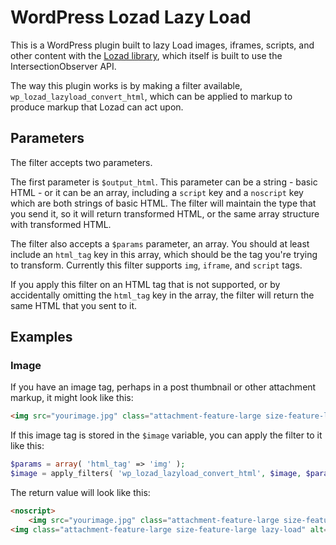 # WordPress Lozad Lazy Load
This is a WordPress plugin built to lazy Load images, iframes, scripts, and other content with the [Lozad library](https://github.com/ApoorvSaxena/lozad.js), which itself is built to use the IntersectionObserver API.

The way this plugin works is by making a filter available, `wp_lozad_lazyload_convert_html`, which can be applied to markup to produce markup that Lozad can act upon.

## Parameters

The filter accepts two parameters.

The first parameter is `$output_html`. This parameter can be a string - basic HTML - or it can be an array, including a `script` key and a `noscript` key which are both strings of basic HTML. The filter will maintain the type that you send it, so it will return transformed HTML, or the same array structure with transformed HTML.

The filter also accepts a `$params` parameter, an array. You should at least include an `html_tag` key in this array, which should be the tag you're trying to transform. Currently this filter supports `img`, `iframe`, and `script` tags.

If you apply this filter on an HTML tag that is not supported, or by accidentally omitting the `html_tag` key in the array, the filter will return the same HTML that you sent to it. 

## Examples

### Image

If you have an image tag, perhaps in a post thumbnail or other attachment markup, it might look like this:

```html
<img src="yourimage.jpg" class="attachment-feature-large size-feature-large" alt="your alt text" srcset="400w-image.jpg 400w, 130w-image.jpg 130w" sizes="(max-width: 400px) 100vw, 400px" />
```

If this image tag is stored in the `$image` variable, you can apply the filter to it like this:

```php
$params = array( 'html_tag' => 'img' );
$image = apply_filters( 'wp_lozad_lazyload_convert_html', $image, $params );
```

The return value will look like this:

```html
<noscript>
    <img src="yourimage.jpg" class="attachment-feature-large size-feature-large" alt="your alt text" srcset="400w-image.jpg 400w, 130w-image.jpg 130w" sizes="(max-width: 400px) 100vw, 400px"></noscript>
<img class="attachment-feature-large size-feature-large lazy-load" alt="your alt text" sizes="(max-width: 400px) 100vw, 400px" data-src="yourimage.jpg" data-srcset="400w-image.jpg 400w, 130w-image.jpg 130w">

```
